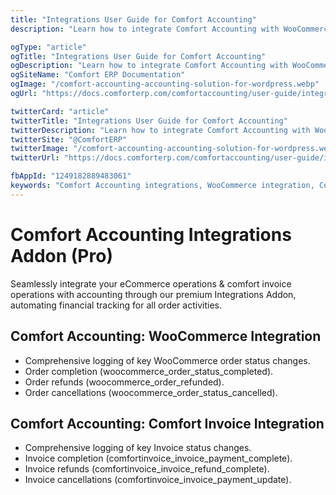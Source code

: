 ```yaml
---
title: "Integrations User Guide for Comfort Accounting"
description: "Learn how to integrate Comfort Accounting with WooCommerce and Comfort Invoice. Automate sales data sync, order tracking, and invoice generation for seamless ecommerce accounting workflows."

ogType: "article"
ogTitle: "Integrations User Guide for Comfort Accounting"
ogDescription: "Learn how to integrate Comfort Accounting with WooCommerce and Comfort Invoice. Automate sales data sync, order tracking, and invoice generation for seamless ecommerce accounting workflows."
ogSiteName: "Comfort ERP Documentation"
ogImage: "/comfort-accounting-accounting-solution-for-wordpress.webp"
ogUrl: "https://docs.comforterp.com/comfortaccounting/user-guide/integrations"

twitterCard: "article"
twitterTitle: "Integrations User Guide for Comfort Accounting"
twitterDescription: "Learn how to integrate Comfort Accounting with WooCommerce and Comfort Invoice. Automate sales data sync, order tracking, and invoice generation for seamless ecommerce accounting workflows."
twitterSite: "@ComfortERP"
twitterImage: "/comfort-accounting-accounting-solution-for-wordpress.webp"
twitterUrl: "https://docs.comforterp.com/comfortaccounting/user-guide/integrations"

fbAppId: "1249182889483061"
keywords: "Comfort Accounting integrations, WooCommerce integration, Comfort Invoice integration, ecommerce accounting, sales data sync, order management, invoice automation, payment tracking, WooCommerce reports, automated bookkeeping"
---
```


# Comfort Accounting Integrations Addon (Pro)

Seamlessly integrate your eCommerce operations & comfort invoice operations with accounting through our premium Integrations Addon, automating financial tracking for all order activities.

## Comfort Accounting: WooCommerce Integration ##
+ Comprehensive logging of key WooCommerce order status changes.
+ Order completion (woocommerce_order_status_completed).
+ Order refunds (woocommerce_order_refunded).
+ Order cancellations (woocommerce_order_status_cancelled).

## Comfort Accounting: Comfort Invoice Integration ##
+ Comprehensive logging of key Invoice status changes.
+ Invoice completion (comfortinvoice_invoice_payment_complete).
+ Invoice refunds (comfortinvoice_invoice_refund_complete).
+ Invoice cancellations (comfortinvoice_invoice_payment_update).